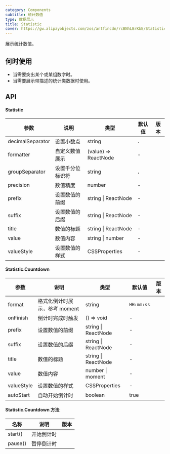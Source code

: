 ```yaml
---
category: Components
subtitle: 统计数值
type: 数据展示
title: Statistic
cover: https://gw.alipayobjects.com/zos/antfincdn/rcBNhLBrKbE/Statistic.svg
---
```


展示统计数值。

## 何时使用

- 当需要突出某个或某组数字时。
- 当需要展示带描述的统计类数据时使用。

## API

#### Statistic

| 参数             | 说明             | 类型                 | 默认值 | 版本 |
| ---------------- | ---------------- | -------------------- | ------ | ---- |
| decimalSeparator | 设置小数点       | string               | `.`    |      |
| formatter        | 自定义数值展示   | (value) => ReactNode | -      |      |
| groupSeparator   | 设置千分位标识符 | string               | `,`    |      |
| precision        | 数值精度         | number               | -      |      |
| prefix           | 设置数值的前缀   | string \| ReactNode  | -      |      |
| suffix           | 设置数值的后缀   | string \| ReactNode  | -      |      |
| title            | 数值的标题       | string \| ReactNode  | -      |      |
| value            | 数值内容         | string \| number     | -      |      |
| valueStyle       | 设置数值的样式   | CSSProperties        | -      |      |

#### Statistic.Countdown

| 参数 | 说明 | 类型 | 默认值 | 版本 |
| --- | --- | --- | --- | --- |
| format | 格式化倒计时展示，参考 [moment](http://momentjs.com/) | string | `HH:mm:ss` |  |
| onFinish | 倒计时完成时触发 | () => void | - |  |
| prefix | 设置数值的前缀 | string \| ReactNode | - |  |
| suffix | 设置数值的后缀 | string \| ReactNode | - |  |
| title | 数值的标题 | string \| ReactNode | - |  |
| value | 数值内容 | number \| moment | - |  |
| valueStyle | 设置数值的样式 | CSSProperties | - |  |
| autoStart | 自动开始倒计时 | boolean | true |  |

#### Statistic.Countdown 方法

| 名称    | 说明       | 版本 |
| ------- | ---------- | ---- |
| start() | 开始倒计时 |      |
| pause() | 暂停倒计时 |      |
